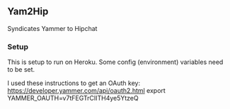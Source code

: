## Yam2Hip

Syndicates Yammer to Hipchat

### Setup
This is setup to run on Heroku. Some config (environment) variables need to be set.

I used these instructions to get an OAuth key: https://developer.yammer.com/api/oauth2.html
export YAMMER_OAUTH=v7tFEGTrCIITH4ye5YtzeQ